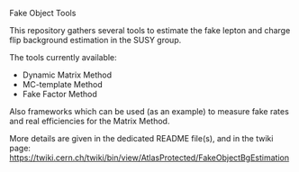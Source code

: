 Fake Object Tools 

This repository gathers several tools to estimate the fake lepton and charge flip background estimation in the SUSY group.

The tools currently available: 
* Dynamic Matrix Method
* MC-template Method
* Fake Factor Method

Also frameworks which can be used (as an example) to measure fake rates and real efficiencies for the Matrix Method. 

More details are given in the dedicated README file(s), and in the twiki page:
https://twiki.cern.ch/twiki/bin/view/AtlasProtected/FakeObjectBgEstimation

